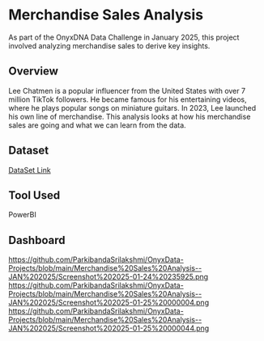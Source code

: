# Merchandise Sales Analysis
As part of the OnyxDNA Data Challenge in January 2025, this project involved analyzing merchandise sales to derive key insights.
## Overview
Lee Chatmen is a popular influencer from the United States with over 7 million TikTok followers. He became famous for his entertaining videos, where he plays popular songs on miniature guitars. In 2023, Lee launched his own line of merchandise. This analysis looks at how his merchandise sales are going and what we can learn from the data.
## Dataset
[DataSet Link](https://github.com/ParkibandaSrilakshmi/OnyxData-Projects/blob/main/Merchandise%20Sales%20Analysis--JAN%202025/Onyx%20Data%20-DataDNA%20Dataset%20Challenge%20-%20Merchandise%20Sales%20Dataset%20-%20January%202025.xlsx)
## Tool Used
PowerBI
## Dashboard
https://github.com/ParkibandaSrilakshmi/OnyxData-Projects/blob/main/Merchandise%20Sales%20Analysis--JAN%202025/Screenshot%202025-01-24%20235925.png
https://github.com/ParkibandaSrilakshmi/OnyxData-Projects/blob/main/Merchandise%20Sales%20Analysis--JAN%202025/Screenshot%202025-01-25%20000004.png
https://github.com/ParkibandaSrilakshmi/OnyxData-Projects/blob/main/Merchandise%20Sales%20Analysis--JAN%202025/Screenshot%202025-01-25%20000044.png
